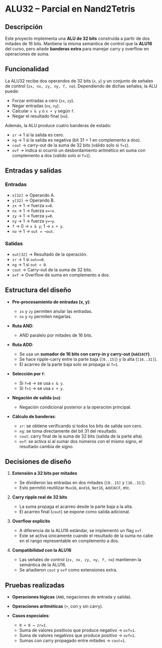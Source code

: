 # ALU32 – Parcial en Nand2Tetris

## Descripción

Este proyecto implementa una **ALU de 32 bits** construida a partir de dos mitades de 16 bits.
Mantiene la misma semántica de control que la **ALU16** del curso, pero añade **banderas extra** para manejar carry y overflow en operaciones de suma.

## Funcionalidad

La ALU32 recibe dos operandos de 32 bits (`x`, `y`) y un conjunto de señales de control (`zx, nx, zy, ny, f, no`).
Dependiendo de dichas señales, la ALU puede:

* Forzar entradas a cero (`zx`, `zy`).
* Negar entradas (`nx`, `ny`).
* Calcular `x & y` o `x + y` según `f`.
* Negar el resultado final (`no`).

Además, la ALU produce cuatro banderas de estado:

* `zr` → 1 si la salida es cero.
* `ng` → 1 si la salida es negativa (bit 31 = 1 en complemento a dos).
* `cout` → carry-out de la suma de 32 bits (válido solo si `f=1`).
* `ovf` → indica si ocurrió un desbordamiento aritmético en suma con complemento a dos (válido solo si `f=1`).

## Entradas y salidas

### Entradas

* `x[32]` → Operando A.
* `y[32]` → Operando B.
* `zx` → 1 → fuerza `x=0`.
* `nx` → 1 → fuerza `x=¬x`.
* `zy` → 1 → fuerza `y=0`.
* `ny` → 1 → fuerza `y=¬y`.
* `f` → 0 → `x & y`; 1 → `x + y`.
* `no` → 1 → `out = ¬out`.

### Salidas

* `out[32]` → Resultado de la operación.
* `zr` → 1 si `out==0`.
* `ng` → 1 si `out < 0`.
* `cout` → Carry-out de la suma de 32 bits.
* `ovf` → Overflow de suma en complemento a dos.

## Estructura del diseño

* **Pre-procesamiento de entradas (x, y)**:

  * `zx` y `zy` permiten anular las entradas.
  * `nx` y `ny` permiten negarlas.

* **Ruta AND**:

  * AND paralelo por mitades de 16 bits.

* **Ruta ADD**:

  * Se usa un **sumador de 16 bits con carry-in y carry-out (`Add16CF`)**.
  * Se hace ripple-carry entre la parte baja (`[0..15]`) y la alta (`[16..31]`).
  * El acarreo de la parte baja solo se propaga si `f=1`.

* **Selección por `f`**:

  * Si `f=0` → se usa `x & y`.
  * Si `f=1` → se usa `x + y`.

* **Negación de salida (`no`)**:

  * Negación condicional posterior a la operación principal.

* **Cálculo de banderas**:

  * `zr`: se obtiene verificando si todos los bits de salida son cero.
  * `ng`: se toma directamente del bit 31 del resultado.
  * `cout`: carry final de la suma de 32 bits (salida de la parte alta).
  * `ovf`: se activa si al sumar dos números con el mismo signo, el resultado cambia de signo.

## Decisiones de diseño

1. **Extensión a 32 bits por mitades**

   * Se dividieron las entradas en dos mitades (`[0..15]` y `[16..31]`).
   * Esto permitió reutilizar `Mux16`, `And16`, `Not16`, `Add16CF`, etc.

2. **Carry ripple real de 32 bits**

   * La suma propaga el acarreo desde la parte baja a la alta.
   * El acarreo final (`cout`) se expone como salida adicional.

3. **Overflow explícito**

   * A diferencia de la ALU16 estándar, se implementó un flag `ovf`.
   * Este se activa únicamente cuando el resultado de la suma no cabe en el rango representable en complemento a dos.

4. **Compatibilidad con la ALU16**

   * Las señales de control (`zx, nx, zy, ny, f, no`) mantienen la semántica de la ALU16.
   * Se añadieron `cout` y `ovf` como extensiones extra.

## Pruebas realizadas

* **Operaciones lógicas** (`AND`, negaciones de entrada y salida).
* **Operaciones aritméticas** (`+`, con y sin carry).
* **Casos especiales**:

  * `0 + 0 → zr=1`.
  * Suma de valores positivos que produce negativo → `ovf=1`.
  * Suma de valores negativos que produce positivo → `ovf=1`.
  * Sumas con carry propagado entre mitades → `cout=1`.

